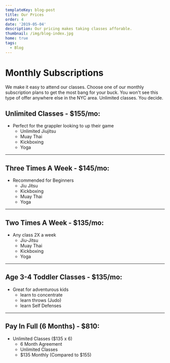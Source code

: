 ```yaml
---
templateKey: blog-post
title: Our Prices
order: 4
date: '2019-05-04'
description: Our pricing makes taking classes afforable.
thumbnail: /img/blog-index.jpg
home: true
tags:
  - Blog
---
```


# Monthly Subscriptions

We make it easy to attend our classes. Choose one of our monthly subscription plans to get the most bang for your buck. You won't see this type of offer anywhere else in the NYC area. Unlimited classes. You decide.

## Unlimited Classes - \$155/mo:

- Perfect for the grappler looking to up their game
  - Unlimited Jiujitsu
  - Muay Thai
  - Kickboxing
  - Yoga

---

## Three Times A Week - \$145/mo:

- Recommended for Beginners
  - Jiu Jitsu
  - Kickboxing
  - Muay Thai
  - Yoga

---

## Two Times A Week - \$135/mo:

- Any class 2X a week
  - Jiu-Jitsu
  - Muay Thai
  - Kickboxing
  - Yoga

---

## Age 3-4 Toddler Classes - \$135/mo:

- Great for adventurous kids
  - learn to concentrate
  - learn throws (Judo)
  - learn Self Defenses

---

## Pay In Full (6 Months) - \$810:

- Unlimited Classes (\$135 x 6)
  - 6 Month Agreement
  - Unlimited Classes
  - $135 Monthly (Compared to $155)
